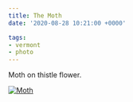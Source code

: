 ```yaml
---
title: The Moth
date: '2020-08-28 10:21:00 +0000'

tags:
- vermont
- photo
---
```


Moth on thistle flower.
<!--more-->

[![Moth](/gallery/summer-2020/IMG_20200813_130828_hu_50f6412c526e031e.jpg)](/gallery/summer-2020/IMG_20200813_130828.jpg)
